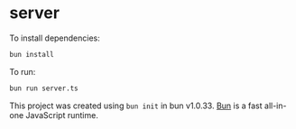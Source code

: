 # server

To install dependencies:

```bash
bun install
```

To run:

```bash
bun run server.ts
```

This project was created using `bun init` in bun v1.0.33. [Bun](https://bun.sh) is a fast all-in-one JavaScript runtime.
